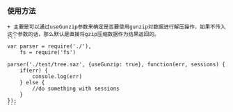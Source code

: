 ### 使用方法
	+ 主要是可以通过useGunzip参数来确定是否要使用gunzip对数据进行解压操作，如果不传入这个参数的话，那么默认是直接将gzip压缩数据作为结果返回的。
	```
	var parser = require('./'),
		fs = require('fs')

	parser('./test/tree.saz', {useGunzip: true}, function(err, sessions) {
		if(err) {
			console.log(err)
		} else {
			//do something with sessions
		}
	});
	```